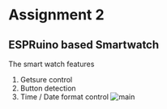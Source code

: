 # Assignment 2

## ESPRuino based Smartwatch

The smart watch features 
1. Getsure control
2. Button detection
3. Time / Date format control
![main](https://github.com/user-attachments/assets/b6841d7c-5287-46a3-9460-f1e92f0cdf8f)
